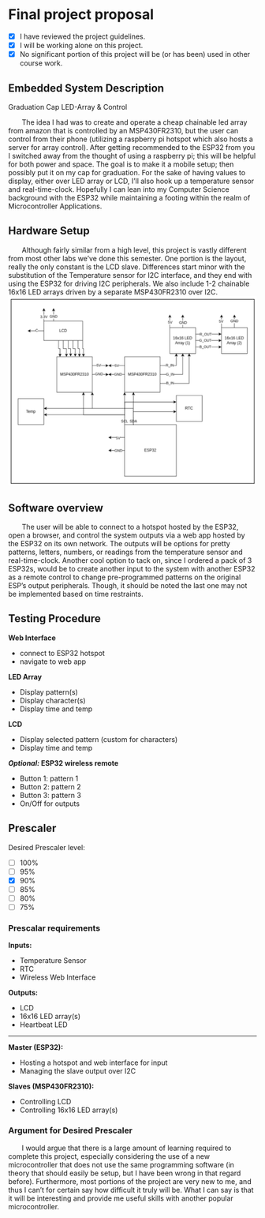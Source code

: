 # Final project proposal

- [X] I have reviewed the project guidelines.
- [X] I will be working alone on this project.
- [X] No significant portion of this project will be (or has been) used in other course work.

## Embedded System Description

Graduation Cap LED-Array & Control

&nbsp;&nbsp;&nbsp;&nbsp;&nbsp;&nbsp;
The idea I had was to create and operate a cheap chainable led array from amazon that is controlled by an
MSP430FR2310, but the user can control from their phone (utilizing a raspberry pi hotspot which also hosts a server
for array control). After getting recommended to the ESP32 from you I switched away from the thought of using a
raspberry pi; this will be helpful for both power and space. The goal is to make it a mobile setup; then possibly put it
on my cap for graduation. For the sake of having values to display, either over LED array or LCD, I’ll also hook up
a temperature sensor and real-time-clock. Hopefully I can lean into my Computer Science background with the
ESP32 while maintaining a footing within the realm of Microcontroller Applications.

## Hardware Setup

&nbsp;&nbsp;&nbsp;&nbsp;&nbsp;&nbsp;
Although fairly similar from a high level, this project is vastly different from most other labs we’ve done
this semester. One portion is the layout, really the only constant is the LCD slave. Differences start minor with the
substitution of the Temperature sensor for I2C interface, and they end with using the ESP32 for driving I2C
peripherals. We also include 1-2 chainable 16x16 LED arrays driven by a separate MSP430FR2310 over I2C.
![Picture of Circuit Diagram](circuit_diagram.png)

## Software overview

&nbsp;&nbsp;&nbsp;&nbsp;&nbsp;&nbsp;
The user will be able to connect to a hotspot hosted by the ESP32, open a browser, and control the system
outputs via a web app hosted by the ESP32 on its own network. The outputs will be options for pretty patterns,
letters, numbers, or readings from the temperature sensor and real-time-clock. Another cool option to tack on, since I
ordered a pack of 3 ESP32s, would be to create another input to the system with another ESP32 as a remote control
to change pre-programmed patterns on the original ESP’s output peripherals. Though, it should be noted the last one
may not be implemented based on time restraints.

## Testing Procedure

**Web Interface**
* connect to ESP32 hotspot
* navigate to web app

**LED Array**
* Display pattern(s)
* Display character(s)
* Display time and temp

**LCD**
* Display selected pattern (custom for characters)
* Display time and temp

***Optional:* ESP32 wireless remote**
* Button 1: pattern 1
* Button 2: pattern 2
* Button 3: pattern 3
* On/Off for outputs


## Prescaler

Desired Prescaler level: 

- [ ] 100%
- [ ] 95%
- [x] 90%
- [ ] 85%
- [ ] 80%
- [ ] 75%

### Prescalar requirements 

**Inputs:**
* Temperature Sensor
* RTC
* Wireless Web Interface

**Outputs:**
* LCD
* 16x16 LED array(s)
* Heartbeat LED
------------------------------------
**Master (ESP32):**
* Hosting a hotspot and web interface for input
* Managing the slave output over I2C

**Slaves (MSP430FR2310):**
* Controlling LCD
* Controlling 16x16 LED array(s)



### Argument for Desired Prescaler

&nbsp;&nbsp;&nbsp;&nbsp;&nbsp;&nbsp;
I would argue that there is a large amount of learning required to complete this project, especially
considering the use of a new microcontroller that does not use the same programming software (in theory that
should easily be setup, but I have been wrong in that regard before). Furthermore, most portions of the project are
very new to me, and thus I can’t for certain say how difficult it truly will be. What I can say is that it will be
interesting and provide me useful skills with another popular microcontroller.
